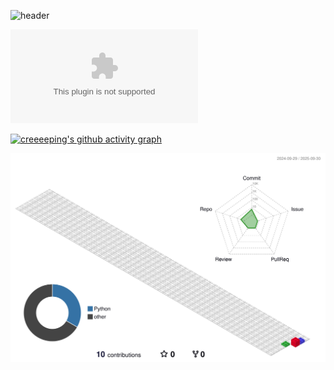 ![header](https://capsule-render.vercel.app/api?type=waving&height=300&text=creeeeping%20&desc=Jin%20Su%20Kim&color=auto)

[![hits](https://myhits.vercel.app/api/hit/https%3A%2F%2creeeeping.posstree.com?color=blue&label=hits&size=small)](https://myhits.vercel.app)
<!--
**creeeeeeeeeeeeeping-source/creeeeeeeeeeeeeping-source** is a ✨ _special_ ✨ repository because its `README.md` (this file) appears on your GitHub profile.

Here are some ideas to get you started:
![Anurag's github stats](https://github-readme-stats.vercel.app/api?username=creeeeeeeeeeeeeping&show_icons=true&theme=tokyonight)

![Anurag's GitHub stats](https://github-readme-stats.vercel.app/api?username=①creeeeeeeeeeeeeping-source
&show_icons=true&theme=②radical)

 🔭 I’m currently working on ...
- 🌱 I’m currently learning ...
- 👯 I’m looking to collaborate on ...
- 🤔 I’m looking for help with ...
- 💬 Ask me about ...
- 📫 How to reach me: ...
- 😄 Pronouns: ...
- ⚡ Fun fact: ...
-->





[![creeeeping's github activity graph](https://github-readme-activity-graph.vercel.app/graph?username=creeeeping&theme=dracula)](https://github.com/ashutosh00710/github-readme-activity-graph)

![](./profile-3d-contrib/profile-gitblock.svg)
